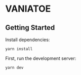 # VANIATOE
## Getting Started

Install dependencies:

```
yarn install
```

First, run the development server:

```bash
yarn dev
```


